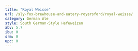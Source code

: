 ```yaml
---
title: "Royal Weisse"
url: /sly-fox-brewhouse-and-eatery-royersford/royal-weisse/
category: German Ale
style: South German-Style Hefeweizen
abv: 5.7
ibu: 0
srm: 0
upc: 0
---
```


